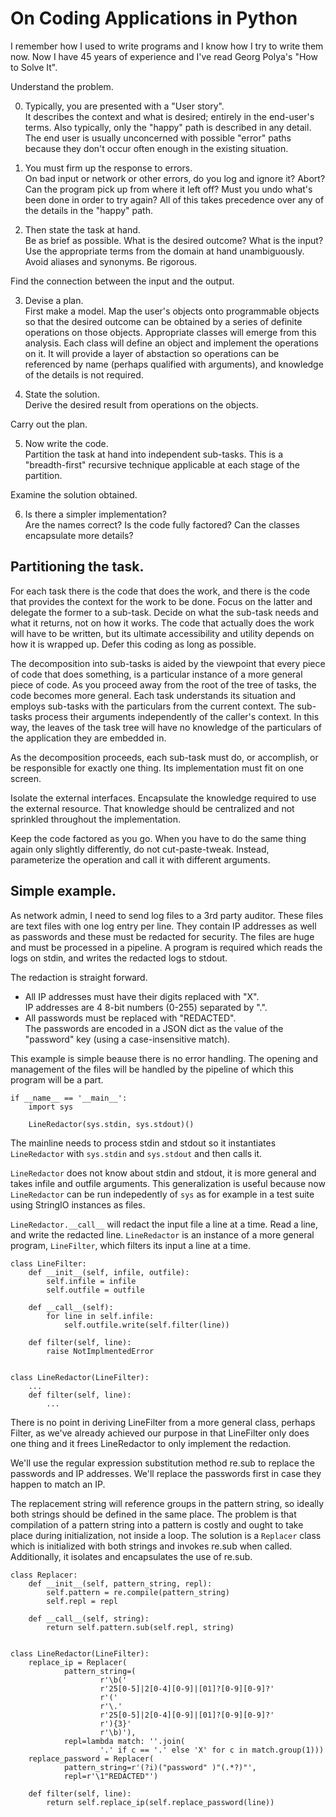 # On Coding Applications in Python

I remember how I used to write programs
and I know how I try to write them now.
Now I have 45 years of experience
and I've read Georg Polya's "How to Solve It".

Understand the problem.

0. Typically, you are presented with a "User story".\
  It describes the context and what is desired;
  entirely in the end-user's terms.
  Also typically, only the "happy" path is described in any detail.
  The end user is usually unconcerned with possible "error" paths
  because they don't occur often enough in the existing situation.

1. You must firm up the response to errors.\
  On bad input or network or other errors,
  do you log and ignore it?
  Abort?
  Can the program pick up from where it left off?
  Must you undo what's been done in order to try again?
  All of this takes precedence over any of the details in the "happy" path.

2. Then state the task at hand.\
  Be as brief as possible.
  What is the desired outcome?
  What is the input?
  Use the appropriate terms from the domain at hand unambiguously.
  Avoid aliases and synonyms.
  Be rigorous.

Find the connection between the input and the output.

3. Devise a plan.\
  First make a model.
  Map the user's objects onto programmable objects
  so that the desired outcome can be obtained
  by a series of definite operations on those objects.
  Appropriate classes will emerge from this analysis.
  Each class will define an object
  and implement the operations on it.
  It will provide a layer of abstaction
  so operations can be referenced by name
  (perhaps qualified with arguments),
  and knowledge of the details is not required.

4. State the solution.\
  Derive the desired result from operations on the objects.

Carry out the plan.

5. Now write the code. \
  Partition the task at hand into independent sub-tasks.
  This is a "breadth-first" recursive technique
  applicable at each stage of the partition.

Examine the solution obtained.

6. Is there a simpler implementation?\
  Are the names correct?
  Is the code fully factored?
  Can the classes encapsulate more details?


## Partitioning the task.

For each task there is the code that does the work,
and there is the code that provides the context for the work to be done.
Focus on the latter
and delegate the former to a sub-task.
Decide on what the sub-task needs and what it returns,
not on how it works.
The code that actually does the work will have to be written,
but its ultimate accessibility and utility
depends on how it is wrapped up.
Defer this coding as long as possible.

The decomposition into sub-tasks is aided by the viewpoint
that every piece of code that does something,
is a particular instance of a more general piece of code.
As you proceed away from the root of the tree of tasks,
the code becomes more general.
Each task understands its situation
and employs sub-tasks with the particulars from the current context.
The sub-tasks process their arguments independently of the caller's context.
In this way, the leaves of the task tree will have no knowledge
of the particulars of the application they are embedded in.

As the decomposition proceeds,
each sub-task must do,
or accomplish,
or be responsible for
exactly one thing.
Its implementation must fit on one screen.

Isolate the external interfaces.
Encapsulate the knowledge required to use the external resource.
That knowledge should be centralized
and not sprinkled throughout the implementation.

Keep the code factored as you go.
When you have to do the same thing again only slightly differently,
do not cut-paste-tweak.
Instead, parameterize the operation
and call it with different arguments.


## Simple example.

As network admin, I need to send log files to a 3rd party auditor.
These files are text files with one log entry per line.
They contain IP addresses as well as passwords
and these must be redacted for security.
The files are huge and must be processed in a pipeline.
A program is required which reads the logs on stdin,
and writes the redacted logs to stdout.

The redaction is straight forward.
* All IP addresses must have their digits replaced with "X".\
  IP addresses are 4 8-bit numbers (0-255) separated by ".".
* All passwords must be replaced with "REDACTED".\
  The passwords are encoded in a JSON dict
  as the value of the "password" key (using a case-insensitive match).

This example is simple beause there is no error handling.
The opening and management of the files will be handled by the pipeline
of which this program will be a part.

    if __name__ == '__main__':
        import sys

        LineRedactor(sys.stdin, sys.stdout)()

The mainline needs to process stdin and stdout
so it instantiates `LineRedactor` with `sys.stdin` and `sys.stdout`
and then calls it.

`LineRedactor` does not know about stdin and stdout,
it is more general and takes infile and outfile arguments.
This generalization is useful because now `LineRedactor`
can be run indepedently of `sys` 
as for example
in a test suite using StringIO instances as files.

`LineRedactor.__call__` will redact the input file a line at a time.
Read a line, and write the redacted line.
`LineRedactor` is an instance of a more general program,
`LineFilter`, which filters its input a line at a time.

    class LineFilter:
        def __init__(self, infile, outfile):
            self.infile = infile
            self.outfile = outfile

        def __call__(self):
            for line in self.infile:
                self.outfile.write(self.filter(line))

        def filter(self, line):
            raise NotImplmentedError


    class LineRedactor(LineFilter):
        ...
        def filter(self, line):
            ...


There is no point in deriving LineFilter
from a more general class, perhaps Filter,
as we've already achieved our purpose
in that LineFilter only does one thing
and it frees LineRedactor to only implement the redaction.

We'll use the regular expression substitution method re.sub
to replace the passwords and IP addresses.
We'll replace the passwords first in case they happen to match an IP.

The replacement string will reference groups in the pattern string,
so ideally both strings should be defined in the same place.
The problem is
that compilation of a pattern string into a pattern is costly
and ought to take place during initialization,
not inside a loop.
The solution is a `Replacer` class
which is initialized with both strings
and invokes re.sub when called.
Additionally, it isolates and encapsulates the use of re.sub.

    class Replacer:
        def __init__(self, pattern_string, repl):
            self.pattern = re.compile(pattern_string)
            self.repl = repl

        def __call__(self, string):
            return self.pattern.sub(self.repl, string)


    class LineRedactor(LineFilter):
        replace_ip = Replacer(
                pattern_string=(
                        r'\b('
                        r'25[0-5]|2[0-4][0-9]|[01]?[0-9][0-9]?'
                        r'('
                        r'\.'
                        r'25[0-5]|2[0-4][0-9]|[01]?[0-9][0-9]?'
                        r'){3}'
                        r'\b)'),
                repl=lambda match: ''.join(
                        '.' if c == '.' else 'X' for c in match.group(1)))
        replace_password = Replacer(
                pattern_string=r'(?i)("password" )"(.*?)"',
                repl=r'\1"REDACTED"')

        def filter(self, line):
            return self.replace_ip(self.replace_password(line))

